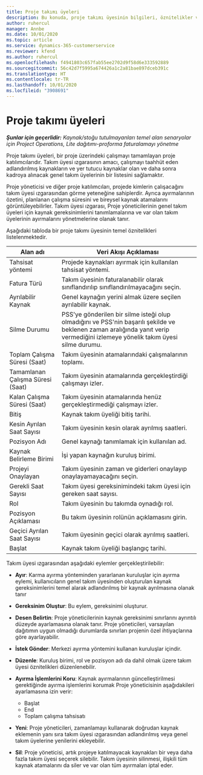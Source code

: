 ```yaml
---
title: Proje takımı üyeleri
description: Bu konuda, proje takımı üyesinin bilgileri, öznitelikler ve zamanlama ile çalışma hakkında bilgiler sağlanmaktadır.
author: ruhercul
manager: Annbe
ms.date: 10/01/2020
ms.topic: article
ms.service: dynamics-365-customerservice
ms.reviewer: kfend
ms.author: ruhercul
ms.openlocfilehash: f4941803c657fab55ee2702d9f58d6e333592889
ms.sourcegitcommit: 56c42d7f5995a674426a1c2a81bae897dceb391c
ms.translationtype: HT
ms.contentlocale: tr-TR
ms.lasthandoff: 10/01/2020
ms.locfileid: "3908691"
---
```

# <a name="project-team-members"></a>Proje takımı üyeleri

_**Şunlar için geçerlidir:** Kaynak/stoğu tutulmayanları temel alan senaryolar için Project Operations, Lite dağıtımı-proforma faturalamayı yönetme_

Proje takımı üyeleri, bir proje üzerindeki çalışmayı tamamlayan proje katılımcılarıdır. Takım üyesi ızgarasının amacı, çalışmayı taahhüt eden adlandırılmış kaynakların ve yer tutucu kaynaklar olan ve daha sonra kadroya alınacak genel takım üyelerinin bir listesini sağlamaktır.

Proje yöneticisi ve diğer proje katılımcıları, projede kimlerin çalışacağını takım üyesi ızgarasından görme yeteneğine sahiplerdir. Ayrıca ayırmalarının özetini, planlanan çalışma süresini ve bireysel kaynak atamalarını görüntüleyebilirler. Takım üyesi ızgarası, Proje yöneticilerinin genel takım üyeleri için kaynak gereksinimlerini tanımlamalarına ve var olan takım üyelerinin ayırmalarını yönetmelerine olanak tanır.

Aşağıdaki tabloda bir proje takımı üyesinin temel öznitelikleri listelenmektedir.

| Alan adı          | Veri Akışı Açıklaması                                                                                                                                                                  |
|--------------------------|-----------------------------------------------------------------------------------------------------------------------------------------------------------------------------------|
| Tahsisat yöntemi        | Projede kaynakları ayırmak için kullanılan tahsisat yöntemi.                                                                         |
| Fatura Türü             | Takım üyesinin faturalanabilir olarak sınıflandırılıp sınıflandırılmayacağını seçin.                                                                                                                                       |
| Ayrılabilir Kaynak        | Genel kaynağın yerini almak üzere seçilen ayrılabilir kaynak.                                                                                                                   |
| Silme Durumu            | PSS'ye gönderilen bir silme isteği olup olmadığını ve PSS'nin başarılı şekilde ve beklenen zaman aralığında yanıt verip vermediğini izlemeye yönelik takım üyesi silme durumu. |
| Toplam Çalışma Süresi (Saat)     | Takım üyesinin atamalarındaki çalışmalarının toplamı.                                                                                                                         |
| Tamamlanan Çalışma Süresi (Saat) | Takım üyesinin atamalarında gerçekleştirdiği çalışmayı izler.                                                                                           |
| Kalan Çalışma Süresi (Saat) | Takım üyesinin atamalarında henüz gerçekleştirmediği çalışmayı izler.                                                                                    |
| Bitiş                   | Kaynak takım üyeliği bitiş tarihi.                                                                                                                                            |
| Kesin Ayrılan Saat Sayısı        | Takım üyesinin kesin olarak ayrılmış saatleri.                                                                                                                                                                |
| Pozisyon Adı            | Genel kaynağı tanımlamak için kullanılan ad.                                                                                                                                   |
| Kaynak Belirleme Birimi          | İşi yapan kaynağın kuruluş birimi.                                                                                                                      |
| Projeyi Onaylayan         | Takım üyesinin zaman ve giderleri onaylayıp onaylayamayacağını seçin.                                                                                                                     |
| Gerekli Saat Sayısı           | Takım üyesi gereksinimindeki takım üyesi için gereken saat sayısı.                                                                                                                       |
| Rol                     | Takım üyesinin bu takımda oynadığı rol.                                                                                                                                |
| Pozisyon Açıklaması     | Bu takım üyesinin rolünün açıklamasını girin.                                                                                                                             |
| Geçici Ayrılan Saat Sayısı        | Takım üyesinin geçici olarak ayrılmış saatleri.                                                                                                                                                                 |
| Başlat                    | Kaynak takım üyeliği başlangıç tarihi.                                                                                                                                          |

Takım üyesi ızgarasından aşağıdaki eylemler gerçekleştirilebilir:

- **Ayır**: Karma ayırma yönteminden yararlanan kuruluşlar için ayırma eylemi, kullanıcıların genel takım üyesinden oluşturulan kaynak gereksinimlerini temel alarak adlandırılmış bir kaynak ayrılmasına olanak tanır
- **Gereksinim Oluştur**: Bu eylem, gereksinimi oluşturur.
- **Desen Belirtin**: Proje yöneticilerinin kaynak gereksinimi sınırlarını ayrıntılı düzeyde ayarlamasına olanak tanır. Proje yöneticileri, varsayılan dağıtımın uygun olmadığı durumlarda sınırları projenin özel ihtiyaçlarına göre ayarlayabilir.
- **İstek Gönder**: Merkezi ayırma yöntemini kullanan kuruluşlar içindir.
- **Düzenle**: Kuruluş birimi, rol ve pozisyon adı da dahil olmak üzere takım üyesi öznitelikleri düzenlenebilir.
- **Ayırma İşlemlerini Koru**: Kaynak ayırmalarının güncelleştirilmesi gerektiğinde ayırma işlemlerini korumak Proje yöneticisinin aşağıdakileri ayarlamasına izin verir:

    - Başlat
    - End
    - Toplam çalışma tahsisatı

- **Yeni**: Proje yöneticileri, zamanlamayı kullanarak doğrudan kaynak eklemenin yanı sıra takım üyesi ızgarasından adlandırılmış veya genel takım üyelerine yenilerini ekleyebilir.
- **Sil**: Proje yöneticisi, artık projeye katılmayacak kaynakları bir veya daha fazla takım üyesi seçerek silebilir. Takım üyesinin silinmesi, ilişkili tüm kaynak atamalarını da siler ve var olan tüm ayırmaları iptal eder.
